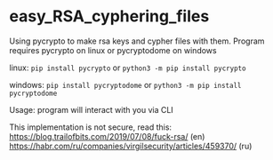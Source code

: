 # easy_RSA_cyphering_files
Using pycrypto to make rsa keys and cypher files with them. Program requires pycrypto on linux or pycryptodome on windows

linux:
`pip install pycrypto` or `python3 -m pip install pycrypto`

windows:
`pip install pycryptodome` or `python3 -m pip install pycryptodome`

Usage: program will interact with you via CLI


This implementation is not secure, read this: https://blog.trailofbits.com/2019/07/08/fuck-rsa/ (en) https://habr.com/ru/companies/virgilsecurity/articles/459370/ (ru)
